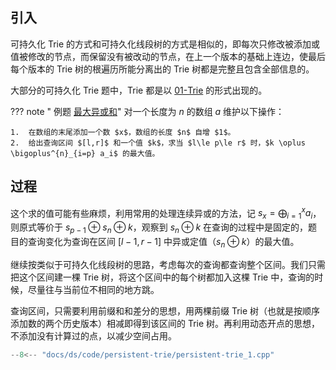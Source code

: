## 引入

可持久化 Trie 的方式和可持久化线段树的方式是相似的，即每次只修改被添加或值被修改的节点，而保留没有被改动的节点，在上一个版本的基础上连边，使最后每个版本的 Trie 树的根遍历所能分离出的 Trie 树都是完整且包含全部信息的。

大部分的可持久化 Trie 题中，Trie 都是以 [01-Trie](trie.md#维护异或极值) 的形式出现的。

??? note " 例题 [最大异或和](https://www.luogu.com.cn/problem/P4735)"
    对一个长度为 $n$ 的数组 $a$ 维护以下操作：
    
    1.  在数组的末尾添加一个数 $x$，数组的长度 $n$ 自增 $1$。
    2.  给出查询区间 $[l,r]$ 和一个值 $k$，求当 $l\le p\le r$ 时，$k \oplus \bigoplus^{n}_{i=p} a_i$ 的最大值。

## 过程

这个求的值可能有些麻烦，利用常用的处理连续异或的方法，记 $s_x=\bigoplus_{i=1}^x a_i$，则原式等价于 $s_{p-1}\oplus s_n\oplus k$，观察到 $s_n \oplus k$ 在查询的过程中是固定的，题目的查询变化为查询在区间 $[l-1,r-1]$ 中异或定值（$s_n\oplus k$）的最大值。

继续按类似于可持久化线段树的思路，考虑每次的查询都查询整个区间。我们只需把这个区间建一棵 Trie 树，将这个区间中的每个树都加入这棵 Trie 中，查询的时候，尽量往与当前位不相同的地方跳。

查询区间，只需要利用前缀和和差分的思想，用两棵前缀 Trie 树（也就是按顺序添加数的两个历史版本）相减即得到该区间的 Trie 树。再利用动态开点的思想，不添加没有计算过的点，以减少空间占用。

```cpp
--8<-- "docs/ds/code/persistent-trie/persistent-trie_1.cpp"
```
